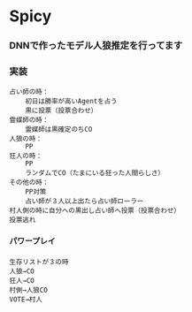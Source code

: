 # Spicy

### DNNで作ったモデル人狼推定を行ってます


### 実装
	占い師の時：
		初日は勝率が高いAgentを占う
		黒に投票（投票合わせ）
	霊媒師の時：
		霊媒師は黒確定のちCO
	人狼の時：
		PP
	狂人の時：
		PP
		ランダムでCO（たまにいる狂った人間らしさ）
	その他の時：
		PP対策
		占い師が３人以上出たら占い師ローラー
	村人側の時に自分への黒出し占い師へ投票（投票合わせ）
	投票逃れ



#### パワープレイ
	生存リストが３の時
	人狼→CO
	狂人→CO
	村側→人狼CO
	VOTE→村人


